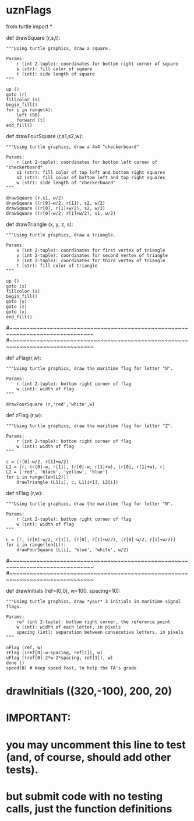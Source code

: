 # uznFlags
from turtle import *


def drawSquare (r,s,t):
    
    """Using turtle graphics, draw a square.
    
    Params:
        r (int 2-tuple): coordinates for bottom right corner of square
        s (str): fill color of square
        t (int): side length of square
    """
   
    up ()
    goto (r)
    fillcolor (s)
    begin_fill()
    for i in range(4):
        left (90)
        forward (t)
    end_fill()
  
    
def drawFourSquare (r,s1,s2,w):
    
    """Using turtle graphics, draw a 4x4 "checkerboard"
    
    Params:
        r (int 2-tuple): coordinates for bottom left corner of "checkerboard"
        s1 (str): fill color of top left and bottom right squares
        s2 (str): fill color of bottom left and top right squares
        w (str): side length of "checkerboard"
    """
    
    drawSquare (r,s1, w/2)
    drawSquare ((r[0]-w/2, r[1]), s2, w/2)
    drawSquare ((r[0], r[1]+w/2), s2, w/2)
    drawSquare ((r[0]-w/2, r[1]+w/2), s1, w/2)


def drawTriangle (x, y, z, s):
    
    """Using turtle graphics, draw a triangle.
    
    Params:
        x (int 2-tuple): coordinates for first vertex of triangle
        y (int 2-tuple): coordinates for second vertex of triangle
        z (int 2-tuple): coordinates for third vertex of triangle
        t (str): fill color of triangle
    """
    
    up ()
    goto (x)
    fillcolor (s)
    begin_fill()
    goto (y)
    goto (z)
    goto (x)
    end_fill()


#~~~~~~~~~~~~~~~~~~~~~~~~~~~~~~~~~~~~~~~~~~~~~~~~~~~~~~~~~~~~~~~~~~~~~~~~~~~~~~~
#~~~~~~~~~~~~~~~~~~~~~~~~~~~~~~~~~~~~~~~~~~~~~~~~~~~~~~~~~~~~~~~~~~~~~~~~~~~~~~~


def uFlag(r,w):
    
    """Using turtle graphics, draw the maritime flag for letter "U".
    
    Params:
        r (int 2-tuple): bottom right corner of flag
        w (int): width of flag
    """
    
    drawFourSquare (r,'red','white',w)
 
    
def zFlag (r,w):
    
    """Using turtle graphics, draw the maritime flag for letter "Z".
    
    Params:
        r (int 2-tuple): bottom right corner of flag
        w (int): width of flag
    """
    
    c = (r[0]-w/2, r[1]+w/2)
    L1 = [r, (r[0]-w, r[1]), (r[0]-w, r[1]+w), (r[0], r[1]+w), r]
    L2 = ['red', 'black', 'yellow', 'blue']
    for i in range(len(L2)):
        drawTriangle (L1[i], c, L1[i+1], L2[i])


def nFlag (r,w):
    
    """Using turtle graphics, draw the maritime flag for letter "N".
    
    Params:
        r (int 2-tuple): bottom right corner of flag
        w (int): width of flag
    """
    
    L = [r, (r[0]-w/2, r[1]), (r[0], r[1]+w/2), (r[0]-w/2, r[1]+w/2)]
    for i in range(len(L)):
        drawFourSquare (L[i], 'blue', 'white', w/2)
  
    
#~~~~~~~~~~~~~~~~~~~~~~~~~~~~~~~~~~~~~~~~~~~~~~~~~~~~~~~~~~~~~~~~~~~~~~~~~~~~~~~
#~~~~~~~~~~~~~~~~~~~~~~~~~~~~~~~~~~~~~~~~~~~~~~~~~~~~~~~~~~~~~~~~~~~~~~~~~~~~~~~


def drawInitials (ref=(0,0), w=100, spacing=10):

    """Using turtle graphics, draw *your* 3 initials in maritime signal flags.
    
    Params:
        ref (int 2-tuple): bottom right corner, the reference point
        w (int): width of each letter, in pixels
        spacing (int): separation between consecutive letters, in pixels
    """

    nFlag (ref, w)
    zFlag ((ref[0]-w-spacing, ref[1]), w)
    uFlag ((ref[0]-2*w-2*spacing, ref[1]), w)
    done ()
    speed(0) # keep speed fast, to help the TA's grade


# drawInitials ((320,-100), 200, 20)

# IMPORTANT: 
# you may uncomment this line to test (and, of course, should add other tests).
# but submit code with no testing calls, just the function definitions
